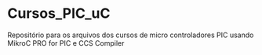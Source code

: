 # Cursos_PIC_uC
Repositório para os arquivos dos cursos de micro controladores PIC usando MikroC PRO for PIC e CCS Compiler
